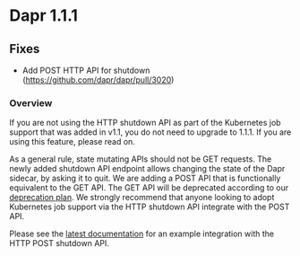 
# Dapr 1.1.1

## Fixes

* Add POST HTTP API for shutdown (https://github.com/dapr/dapr/pull/3020)

### Overview

If you are not using the HTTP shutdown API as part of the Kubernetes job support that was added in v1.1, you do not need to upgrade to 1.1.1. If you are using this feature, please read on.

As a general rule, state mutating APIs should not be GET requests. The newly added shutdown API endpoint allows changing the state of the Dapr sidecar, by asking it to quit. We are adding a POST API that is functionally equivalent to the GET API. The GET API will be deprecated according to our [deprecation plan](https://docs.dapr.io/operations/support/support-release-policy/#feature-and-deprecations). We strongly recommend that anyone looking to adopt Kubernetes job support via the HTTP shutdown API integrate with the POST API.

Please see the [latest documentation](https://docs.dapr.io/operations/hosting/kubernetes/kubernetes-job/) for an example integration with the HTTP POST shutdown API.
